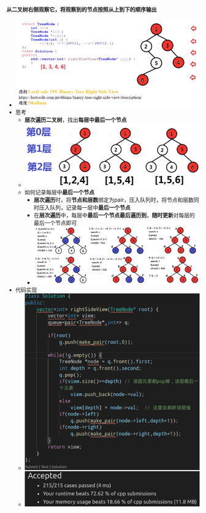 #### 从二叉树右侧观察它，将观察到的节点按照从上到下的顺序输出

* ![image-20210714213315415](侧面观察二叉树.assets/image-20210714213315415.png)
* 思考
  * **层次遍历二叉树**，找出**每层中最后一个节点**
  * ![image-20210716183348428](侧面观察二叉树.assets/image-20210716183348428.png)
  * 如何记录每层中**最后一个节点**
    * **层次遍历**时，将**节点和层数**绑定为pair，压入队列时，将节点和层数同时压入队列，记录每一层中**最后一个节点**
    * 在**层次遍历**中，每层中**最后一个节点最后遍历到**，**随时更新**对每层的最后一个节点即可
    * ![image-20210716193240818](侧面观察二叉树.assets/image-20210716193240818.png)
* 代码实现
  * ![image-20210716201008692](侧面观察二叉树.assets/image-20210716201008692-1626437409021.png)
  * ![image-20210716201023631](侧面观察二叉树.assets/image-20210716201023631.png)

